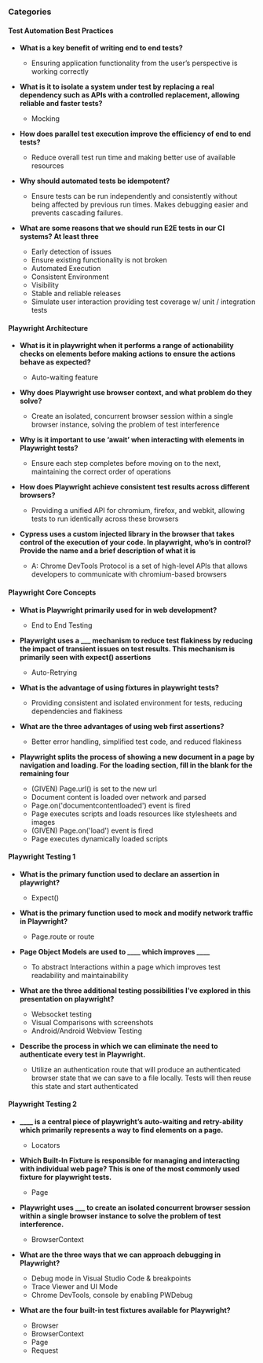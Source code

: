 ### Categories

#### Test Automation Best Practices
- **What is a key benefit of writing end to end tests?**
  - Ensuring application functionality from the user’s perspective is working correctly
  
- **What is it to isolate a system under test by replacing a real dependency such as APIs with a controlled replacement, allowing reliable and faster tests?**
  - Mocking
  
- **How does parallel test execution improve the efficiency of end to end tests?**
  - Reduce overall test run time and making better use of available resources
  
- **Why should automated tests be idempotent?**
  - Ensure tests can be run independently and consistently without being affected by previous run times. Makes debugging easier and prevents cascading failures.
  
- **What are some reasons that we should run E2E tests in our CI systems? At least three**
  - Early detection of issues
  - Ensure existing functionality is not broken
  - Automated Execution
  - Consistent Environment
  - Visibility
  - Stable and reliable releases
  - Simulate user interaction providing test coverage w/ unit / integration tests

#### Playwright Architecture
- **What is it in playwright when it performs a range of actionability checks on elements before making actions to ensure the actions behave as expected?**
  - Auto-waiting feature
  
- **Why does Playwright use browser context, and what problem do they solve?**
  - Create an isolated, concurrent browser session within a single browser instance, solving the problem of test interference
  
- **Why is it important to use ‘await’ when interacting with elements in Playwright tests?**
  - Ensure each step completes before moving on to the next, maintaining the correct order of operations
  
- **How does Playwright achieve consistent test results across different browsers?**
  - Providing a unified API for chromium, firefox, and webkit, allowing tests to run identically across these browsers
  
- **Cypress uses a custom injected library in the browser that takes control of the execution of your code. In playwright, who’s in control? Provide the name and a brief description of what it is**
  - A: Chrome DevTools Protocol is a set of high-level APIs that allows developers to communicate with chromium-based browsers

#### Playwright Core Concepts
- **What is Playwright primarily used for in web development?**
  - End to End Testing
  
- **Playwright uses a ___ mechanism to reduce test flakiness by reducing the impact of transient issues on test results. This mechanism is primarily seen with expect() assertions**
  - Auto-Retrying
  
- **What is the advantage of using fixtures in playwright tests?**
  - Providing consistent and isolated environment for tests, reducing dependencies and flakiness
  
- **What are the three advantages of using web first assertions?**
  - Better error handling, simplified test code, and reduced flakiness
  
- **Playwright splits the process of showing a new document in a page by navigation and loading. For the loading section, fill in the blank for the remaining four**
  - (GIVEN) Page.url() is set to the new url
  - Document content is loaded over network and parsed
  - Page.on('documentcontentloaded') event is fired
  - Page executes scripts and loads resources like stylesheets and images
  - (GIVEN) Page.on('load') event is fired
  - Page executes dynamically loaded scripts

#### Playwright Testing 1
- **What is the primary function used to declare an assertion in playwright?**
  - Expect()
  
- **What is the primary function used to mock and modify network traffic in Playwright?**
  - Page.route or route
  
- **Page Object Models are used to ____ which improves ____**
  - To abstract Interactions within a page which improves test readability and maintainability
  
- **What are the three additional testing possibilities I’ve explored in this presentation on playwright?**
  - Websocket testing
  - Visual Comparisons with screenshots
  - Android/Android Webview Testing
  
- **Describe the process in which we can eliminate the need to authenticate every test in Playwright.**
  - Utilize an authentication route that will produce an authenticated browser state that we can save to a file locally. Tests will then reuse this state and start authenticated

#### Playwright Testing 2
- **____ is a central piece of playwright’s auto-waiting and retry-ability which primarily represents a way to find elements on a page.**
  - Locators
  
- **Which Built-In Fixture is responsible for managing and interacting with individual web page? This is one of the most commonly used fixture for playwright tests.**
  - Page
  
- **Playwright uses ___ to create an isolated concurrent browser session within a single browser instance to solve the problem of test interference.**
  - BrowserContext
  
- **What are the three ways that we can approach debugging in Playwright?**
  - Debug mode in Visual Studio Code & breakpoints
  - Trace Viewer and UI Mode
  - Chrome DevTools, console by enabling PWDebug
  
- **What are the four built-in test fixtures available for Playwright?**
  - Browser
  - BrowserContext
  - Page
  - Request
